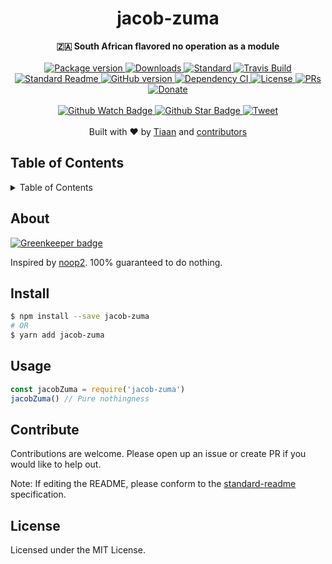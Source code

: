 <h1 align="center">jacob-zuma</h1>
<div align="center">
  <strong>🇿🇦 South African flavored no operation as a module</strong>
</div>
<br>
<div align="center">
  <a href="https://npmjs.org/package/jacob-zuma">
    <img src="https://img.shields.io/npm/v/jacob-zuma.svg?style=flat-square" alt="Package version" />
  </a>
  <a href="https://npmjs.org/package/jacob-zuma">
  <img src="https://img.shields.io/npm/dm/jacob-zuma.svg?style=flat-square" alt="Downloads" />
  </a>
  <a href="https://github.com/feross/standard">
    <img src="https://img.shields.io/badge/code%20style-standard-brightgreen.svg?style=flat-square" alt="Standard" />
  </a>
  <a href="https://travis-ci.org/tiaanduplessis/jacob-zuma">
    <img src="https://img.shields.io/travis/tiaanduplessis/jacob-zuma.svg?style=flat-square" alt="Travis Build" />
  </a>
  <a href="https://github.com/RichardLitt/standard-readme)">
    <img src="https://img.shields.io/badge/standard--readme-OK-green.svg?style=flat-square" alt="Standard Readme" />
  </a>
  <a href="https://badge.fury.io/gh/tiaanduplessis%2Fjacob-zuma">
    <img src="https://badge.fury.io/gh/tiaanduplessis%2Fjacob-zuma.svg?style=flat-square" alt="GitHub version" />
  </a>
  <a href="https://dependencyci.com/github/tiaanduplessis/jacob-zuma">
    <img src="https://dependencyci.com/github/tiaanduplessis/jacob-zuma/badge?style=flat-square" alt="Dependency CI" />
  </a>
  <a href="https://github.com/tiaanduplessis/jacob-zuma/blob/master/LICENSE">
    <img src="https://img.shields.io/npm/l/jacob-zuma.svg?style=flat-square" alt="License" />
  </a>
  <a href="http://makeapullrequest.com">
    <img src="https://img.shields.io/badge/PRs-welcome-brightgreen.svg?style=flat-square" alt="PRs" />
  </a>
  <a href="https://www.paypal.me/tiaanduplessis/1">
    <img src="https://img.shields.io/badge/$-support-green.svg?style=flat-square" alt="Donate" />
  </a>
</div>
<br>
<div align="center">
  <a href="https://github.com/tiaanduplessis/jacob-zuma/watchers">
    <img src="https://img.shields.io/github/watchers/tiaanduplessis/jacob-zuma.svg?style=social" alt="Github Watch Badge" />
  </a>
  <a href="https://github.com/tiaanduplessis/jacob-zuma/stargazers">
    <img src="https://img.shields.io/github/stars/tiaanduplessis/jacob-zuma.svg?style=social" alt="Github Star Badge" />
  </a>
  <a href="https://twitter.com/intent/tweet?text=Check%20out%20jacob-zuma!%20https://github.com/tiaanduplessis/jacob-zuma%20%F0%9F%91%8D">
    <img src="https://img.shields.io/twitter/url/https/github.com/tiaanduplessis/jacob-zuma.svg?style=social" alt="Tweet" />
  </a>
</div>
<br>
<div align="center">
  Built with ❤︎ by <a href="tiaan.beer">Tiaan</a> and <a href="https://github.com/tiaanduplessis/jacob-zuma/graphs/contributors">contributors</a>
</div>

<h2>Table of Contents</h2>
<details>
  <summary>Table of Contents</summary>
  <li><a href="#about">About</a></li>
  <li><a href="#install">Install</a></li>
  <li><a href="#usage">Usage</a></li>
  <li><a href="#contribute">Contribute</a></li>
  <li><a href="#license">License</a></li>
</details>

## About

[![Greenkeeper badge](https://badges.greenkeeper.io/tiaanduplessis/jacob-zuma.svg)](https://greenkeeper.io/)

Inspired by [noop2](https://github.com/yoshuawuyts/noop2). 100% guaranteed to do nothing.

## Install

```sh
$ npm install --save jacob-zuma
# OR
$ yarn add jacob-zuma
```

## Usage

```js
const jacobZuma = require('jacob-zuma')
jacobZuma() // Pure nothingness
```

## Contribute

Contributions are welcome. Please open up an issue or create PR if you would like to help out.

Note: If editing the README, please conform to the [standard-readme](https://github.com/RichardLitt/standard-readme) specification.

## License

Licensed under the MIT License.
